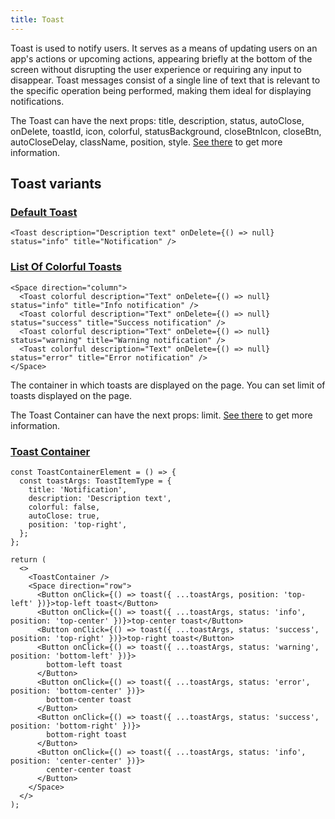 ```yaml
---
title: Toast
---
```


Toast is used to notify users. It serves as a means of updating users on an app's actions or upcoming actions, appearing briefly at the bottom of the screen without disrupting the user experience or requiring any input to disappear. Toast messages consist of a single line of text that is relevant to the specific operation being performed, making them ideal for displaying notifications.

The Toast can have the next props: title, description, status, autoClose, onDelete, toastId, icon, colorful, statusBackground, closeBtnIcon, closeBtn, autoCloseDelay, className, position, style. [See there](/storybook/?path=/docs/core-toasts-toast--docs) to get more information.

## Toast variants

### [Default Toast](/storybook/?path=/story/core-toasts-toast--default-toast)

```tsx
<Toast description="Description text" onDelete={() => null} status="info" title="Notification" />
```

### [List Of Colorful Toasts](/storybook/?path=/story/core-toasts-toast--list-of-colorful-toasts)

```tsx
<Space direction="column">
  <Toast colorful description="Text" onDelete={() => null} status="info" title="Info notification" />
  <Toast colorful description="Text" onDelete={() => null} status="success" title="Success notification" />
  <Toast colorful description="Text" onDelete={() => null} status="warning" title="Warning notification" />
  <Toast colorful description="Text" onDelete={() => null} status="error" title="Error notification" />
</Space>
```

The container in which toasts are displayed on the page.
You can set limit of toasts displayed on the page.

The Toast Container can have the next props: limit. [See there](/storybook/?path=/docs/core-toasts-toastcontainer--docs) to get more information.

### [Toast Container](/storybook/?path=/docs/core-toasts-toastcontainer--docs)

```tsx
const ToastContainerElement = () => {
  const toastArgs: ToastItemType = {
    title: 'Notification',
    description: 'Description text',
    colorful: false,
    autoClose: true,
    position: 'top-right',
  };
};

return (
  <>
    <ToastContainer />
    <Space direction="row">
      <Button onClick={() => toast({ ...toastArgs, position: 'top-left' })}>top-left toast</Button>
      <Button onClick={() => toast({ ...toastArgs, status: 'info', position: 'top-center' })}>top-center toast</Button>
      <Button onClick={() => toast({ ...toastArgs, status: 'success', position: 'top-right' })}>top-right toast</Button>
      <Button onClick={() => toast({ ...toastArgs, status: 'warning', position: 'bottom-left' })}>
        bottom-left toast
      </Button>
      <Button onClick={() => toast({ ...toastArgs, status: 'error', position: 'bottom-center' })}>
        bottom-center toast
      </Button>
      <Button onClick={() => toast({ ...toastArgs, status: 'success', position: 'bottom-right' })}>
        bottom-right toast
      </Button>
      <Button onClick={() => toast({ ...toastArgs, status: 'info', position: 'center-center' })}>
        center-center toast
      </Button>
    </Space>
  </>
);
```
